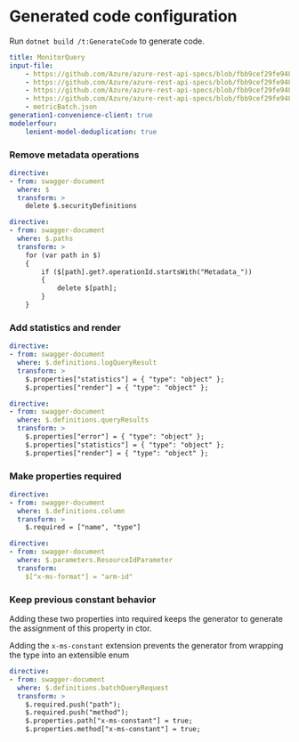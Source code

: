 # Generated code configuration

Run `dotnet build /t:GenerateCode` to generate code.

``` yaml
title: MonitorQuery
input-file:
    - https://github.com/Azure/azure-rest-api-specs/blob/fbb9cef29fe948636ef8a08560361b3a7e36ef30/specification/operationalinsights/data-plane/Microsoft.OperationalInsights/stable/2022-10-27/OperationalInsights.json
    - https://github.com/Azure/azure-rest-api-specs/blob/fbb9cef29fe948636ef8a08560361b3a7e36ef30/specification/monitor/resource-manager/Microsoft.Insights/stable/2018-01-01/metricDefinitions_API.json
    - https://github.com/Azure/azure-rest-api-specs/blob/fbb9cef29fe948636ef8a08560361b3a7e36ef30/specification/monitor/resource-manager/Microsoft.Insights/stable/2018-01-01/metrics_API.json
    - https://github.com/Azure/azure-rest-api-specs/blob/fbb9cef29fe948636ef8a08560361b3a7e36ef30/specification/monitor/resource-manager/Microsoft.Insights/preview/2017-12-01-preview/metricNamespaces_API.json
    - metricBatch.json
generation1-convenience-client: true
modelerfour:
    lenient-model-deduplication: true
```

### Remove metadata operations

``` yaml
directive:
- from: swagger-document
  where: $
  transform: >
    delete $.securityDefinitions
```

``` yaml
directive:
- from: swagger-document
  where: $.paths
  transform: >
    for (var path in $)
    {
        if ($[path].get?.operationId.startsWith("Metadata_"))
        {
            delete $[path];
        }
    }
```

### Add statistics and render

``` yaml
directive:
- from: swagger-document
  where: $.definitions.logQueryResult
  transform: >
    $.properties["statistics"] = { "type": "object" };
    $.properties["render"] = { "type": "object" };
```

``` yaml
directive:
- from: swagger-document
  where: $.definitions.queryResults
  transform: >
    $.properties["error"] = { "type": "object" };
    $.properties["statistics"] = { "type": "object" };
    $.properties["render"] = { "type": "object" };
```

### Make properties required

``` yaml
directive:
- from: swagger-document
  where: $.definitions.column
  transform: >
    $.required = ["name", "type"]
```

``` yaml
directive:
- from: swagger-document
  where: $.parameters.ResourceIdParameter
  transform:
    $["x-ms-format"] = "arm-id"
```

### Keep previous constant behavior

Adding these two properties into required keeps the generator to generate the assignment of this property in ctor.

Adding the `x-ms-constant` extension prevents the generator from wrapping the type into an extensible enum

``` yaml
directive:
- from: swagger-document
  where: $.definitions.batchQueryRequest
  transform: >
    $.required.push("path");
    $.required.push("method");
    $.properties.path["x-ms-constant"] = true;
    $.properties.method["x-ms-constant"] = true;
```
